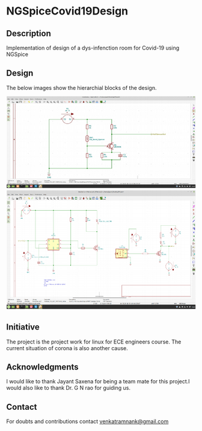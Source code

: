 # NGSpiceCovid19Design

## Description
Implementation of design of a dys-infenction room for Covid-19 using NGSpice

## Design
The below images show the hierarchial blocks of the design.

<img src='https://github.com/venkatramnank/NGSpiceCovid19Design/blob/main/block1.PNG'>

<img src='https://github.com/venkatramnank/NGSpiceCovid19Design/blob/main/block2.PNG'>

## Initiative
The project is the project work for linux for ECE engineers course. The current situation of corona is also another cause.

## Acknowledgments
I would like to thank Jayant Saxena for being a team mate for this project.I would also like to thank Dr. G N rao for guiding us.

## Contact
For doubts and contributions contact venkatramnank@gmail.com
